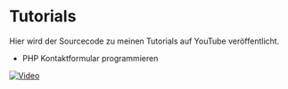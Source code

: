# Tutorials
Hier wird der Sourcecode zu meinen Tutorials auf YouTube veröffentlicht.

- PHP Kontaktformular programmieren

[![Video](http://img.youtube.com/vi/YuNVWBDSgnU/0.jpg)](http://www.youtube.com/watch?v=YuNVWBDSgnU "Video")
